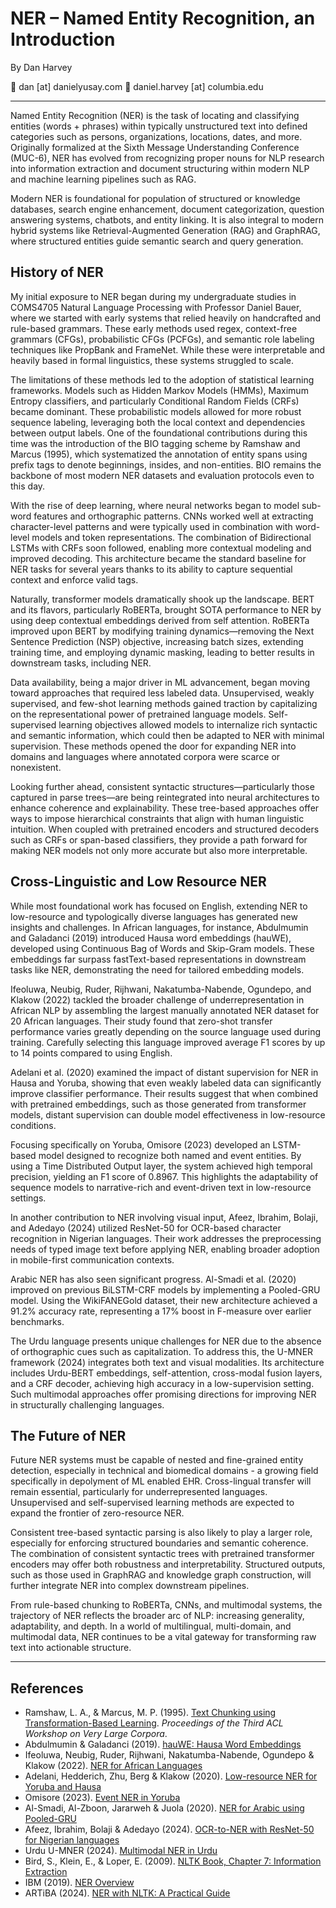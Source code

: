 # NER – Named Entity Recognition, an Introduction

By Dan Harvey  

📧 dan \[at] danielyusay.com
📧 daniel.harvey \[at] columbia.edu

---

Named Entity Recognition (NER) is the task of locating and classifying entities (words + phrases) within typically unstructured text into defined categories such as persons, organizations, locations, dates, and more. Originally formalized at the Sixth Message Understanding Conference (MUC-6), NER has evolved from recognizing proper nouns for NLP research into information extraction and document structuring within modern NLP and machine learning pipelines such as RAG.

Modern NER is foundational for population of structured or knowledge databases, search engine enhancement, document categorization, question answering systems, chatbots, and entity linking. It is also integral to modern hybrid systems like Retrieval-Augmented Generation (RAG) and GraphRAG, where structured entities guide semantic search and query generation.

## History of NER

My initial exposure to NER began during my undergraduate studies in COMS4705 Natural Language Processing with Professor Daniel Bauer, where we started with early systems that relied heavily on handcrafted and rule-based grammars. These early methods used regex, context-free grammars (CFGs), probabilistic CFGs (PCFGs), and semantic role labeling techniques like PropBank and FrameNet. While these were interpretable and heavily based in formal linguistics, these systems struggled to scale.

The limitations of these methods led to the adoption of statistical learning frameworks. Models such as Hidden Markov Models (HMMs), Maximum Entropy classifiers, and particularly Conditional Random Fields (CRFs) became dominant. These probabilistic models allowed for more robust sequence labeling, leveraging both the local context and dependencies between output labels. One of the foundational contributions during this time was the introduction of the BIO tagging scheme by Ramshaw and Marcus (1995), which systematized the annotation of entity spans using prefix tags to denote beginnings, insides, and non-entities. BIO remains the backbone of most modern NER datasets and evaluation protocols even to this day.

With the rise of deep learning, where neural networks began to model sub-word features and orthographic patterns. CNNs worked well at extracting character-level patterns and were typically used in combination with word-level models and token representations. The combination of Bidirectional LSTMs with CRFs soon followed, enabling more contextual modeling and improved decoding. This architecture became the standard baseline for NER tasks for several years thanks to its ability to capture sequential context and enforce valid tags.

Naturally, transformer models dramatically shook up the landscape. BERT and its flavors, particularly RoBERTa, brought SOTA performance to NER by using deep contextual embeddings derived from self attention. RoBERTa improved upon BERT by modifying training dynamics—removing the Next Sentence Prediction (NSP) objective, increasing batch sizes, extending training time, and employing dynamic masking, leading to better results in downstream tasks, including NER.

Data availability, being a major driver in ML advancement, began moving toward approaches that required less labeled data. Unsupervised, weakly supervised, and few-shot learning methods gained traction by capitalizing on the representational power of pretrained language models. Self-supervised learning objectives allowed models to internalize rich syntactic and semantic information, which could then be adapted to NER with minimal supervision. These methods opened the door for expanding NER into domains and languages where annotated corpora were scarce or nonexistent.

Looking further ahead, consistent syntactic structures—particularly those captured in parse trees—are being reintegrated into neural architectures to enhance coherence and explainability. These tree-based approaches offer ways to impose hierarchical constraints that align with human linguistic intuition. When coupled with pretrained encoders and structured decoders such as CRFs or span-based classifiers, they provide a path forward for making NER models not only more accurate but also more interpretable.

## Cross-Linguistic and Low Resource NER

While most foundational work has focused on English, extending NER to low-resource and typologically diverse languages has generated new insights and challenges. In African languages, for instance, Abdulmumin and Galadanci (2019) introduced Hausa word embeddings (hauWE), developed using Continuous Bag of Words and Skip-Gram models. These embeddings far surpass fastText-based representations in downstream tasks like NER, demonstrating the need for tailored embedding models.

Ifeoluwa, Neubig, Ruder, Rijhwani, Nakatumba-Nabende, Ogundepo, and Klakow (2022) tackled the broader challenge of underrepresentation in African NLP by assembling the largest manually annotated NER dataset for 20 African languages. Their study found that zero-shot transfer performance varies greatly depending on the source language used during training. Carefully selecting this language improved average F1 scores by up to 14 points compared to using English.

Adelani et al. (2020) examined the impact of distant supervision for NER in Hausa and Yoruba, showing that even weakly labeled data can significantly improve classifier performance. Their results suggest that when combined with pretrained embeddings, such as those generated from transformer models, distant supervision can double model effectiveness in low-resource conditions.

Focusing specifically on Yoruba, Omisore (2023) developed an LSTM-based model designed to recognize both named and event entities. By using a Time Distributed Output layer, the system achieved high temporal precision, yielding an F1 score of 0.8967. This highlights the adaptability of sequence models to narrative-rich and event-driven text in low-resource settings.

In another contribution to NER involving visual input, Afeez, Ibrahim, Bolaji, and Adedayo (2024) utilized ResNet-50 for OCR-based character recognition in Nigerian languages. Their work addresses the preprocessing needs of typed image text before applying NER, enabling broader adoption in mobile-first communication contexts.

Arabic NER has also seen significant progress. Al-Smadi et al. (2020) improved on previous BiLSTM-CRF models by implementing a Pooled-GRU model. Using the WikiFANEGold dataset, their new architecture achieved a 91.2% accuracy rate, representing a 17% boost in F-measure over earlier benchmarks. 

The Urdu language presents unique challenges for NER due to the absence of orthographic cues such as capitalization. To address this, the U-MNER framework (2024) integrates both text and visual modalities. Its architecture includes Urdu-BERT embeddings, self-attention, cross-modal fusion layers, and a CRF decoder, achieving high accuracy in a low-supervision setting. Such multimodal approaches offer promising directions for improving NER in structurally challenging languages.


## The Future of NER

Future NER systems must be capable of nested and fine-grained entity detection, especially in technical and biomedical domains - a growing field specifically in depolyment of ML enabled EHR. Cross-lingual transfer will remain essential, particularly for underrepresented languages. Unsupervised and self-supervised learning methods are expected to expand the frontier of zero-resource NER.

Consistent tree-based syntactic parsing is also likely to play a larger role, especially for enforcing structured boundaries and semantic coherence. The combination of consistent syntactic trees with pretrained transformer encoders may offer both robustness and interpretability. Structured outputs, such as those used in GraphRAG and knowledge graph construction, will further integrate NER into complex downstream pipelines.

From rule-based chunking to RoBERTa, CNNs, and multimodal systems, the trajectory of NER reflects the broader arc of NLP: increasing generality, adaptability, and depth. In a world of multilingual, multi-domain, and multimodal data, NER continues to be a vital gateway for transforming raw text into actionable structure.

---

## References
* Ramshaw, L. A., & Marcus, M. P. (1995). [Text Chunking using Transformation-Based Learning](https://arxiv.org/abs/cmp-lg/9505040). *Proceedings of the Third ACL Workshop on Very Large Corpora*.
* Abdulmumin & Galadanci (2019). [hauWE: Hausa Word Embeddings](https://arxiv.org/pdf/2505.07884)
* Ifeoluwa, Neubig, Ruder, Rijhwani, Nakatumba-Nabende, Ogundepo & Klakow (2022). [NER for African Languages](https://arxiv.org/pdf/2505.07884)
* Adelani, Hedderich, Zhu, Berg & Klakow (2020). [Low-resource NER for Yoruba and Hausa](https://arxiv.org/pdf/2003.08370)
* Omisore (2023). [Event NER in Yoruba](https://arxiv.org/pdf/2505.07884)
* Al-Smadi, Al-Zboon, Jararweh & Juola (2020). [NER for Arabic using Pooled-GRU](https://ieeexplore.ieee.org/stamp/stamp.jsp?arnumber=8993806)
* Afeez, Ibrahim, Bolaji & Adedayo (2024). [OCR-to-NER with ResNet-50 for Nigerian languages](https://ceur-ws.org/Vol-3708/paper_18.pdf)
* Urdu U-MNER (2024). [Multimodal NER in Urdu](https://arxiv.org/pdf/2505.05148)
* Bird, S., Klein, E., & Loper, E. (2009). [NLTK Book, Chapter 7: Information Extraction](https://www.nltk.org/book/ch07.html)
* IBM (2019). [NER Overview](https://www.ibm.com/think/topics/named-entity-recognition)
* ARTiBA (2024). [NER with NLTK: A Practical Guide](https://www.artiba.org/blog/named-entity-recognition-in-nltk-a-practical-guide)



